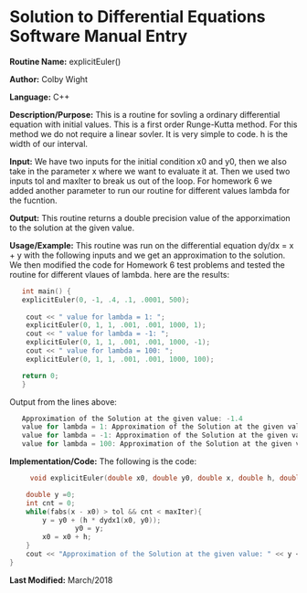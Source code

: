 # Solution to Differential Equations Software Manual Entry


**Routine Name:**      explicitEuler()

**Author:** Colby Wight

**Language:** C++

**Description/Purpose:** This is a routine for sovling a ordinary differential equation with initial values. This is a first order Runge-Kutta method. For this method we do not require a linear sovler. It is very simple to code. h is the width of our interval. 

**Input:** We have two inputs for the initial condition x0 and y0, then we also take in the parameter x where we want to evaluate it at. Then we used two inputs tol and maxIter to break us out of the loop. For homework 6 we added another parameter to run our routine for different values lambda for the fucntion. 

**Output:** This routine returns a double precision value of the apporximation to the solution at the given value.

**Usage/Example:** This routine was run on the differential equation dy/dx = x + y with the following inputs and we get an approximation to the solution. We then modified the code for Homework 6 test problems and tested the routine for different vlaues of lambda. here are the results: 

```C++
   int main() {
   explicitEuler(0, -1, .4, .1, .0001, 500);
   
    cout << " value for lambda = 1: ";
    explicitEuler(0, 1, 1, .001, .001, 1000, 1);
    cout << " value for lambda = -1: ";
    explicitEuler(0, 1, 1, .001, .001, 1000, -1);
    cout << " value for lambda = 100: ";
    explicitEuler(0, 1, 1, .001, .001, 1000, 100);

   return 0;
   }
```

Output from the lines above:
```C++
   Approximation of the Solution at the given value: -1.4
   value for lambda = 1: Approximation of the Solution at the given value: 1.4985
   value for lambda = -1: Approximation of the Solution at the given value: 0.501499
   value for lambda = 100: Approximation of the Solution at the given value: 50.8501
```

**Implementation/Code:** The following is the code:

```C++
     void explicitEuler(double x0, double y0, double x, double h, double tol, double maxIter ){

    double y =0;
    int cnt = 0;
    while(fabs(x - x0) > tol && cnt < maxIter){
        y = y0 + (h * dydx1(x0, y0));
                y0 = y;
        x0 = x0 + h;
    }
    cout << "Approximation of the Solution at the given value: " << y << endl;
}
```

**Last Modified:** March/2018
